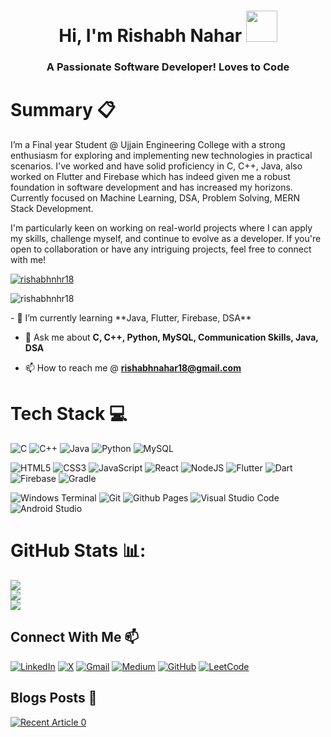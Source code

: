 <h1 align="center">Hi, I'm Rishabh Nahar <img align =right, width="50", src="https://user-images.githubusercontent.com/72663882/171687151-bb31c996-c9d2-49c8-b593-734946893b23.gif"</h1>
<h3 align="center">A Passionate Software Developer! Loves to Code </></h3>

# Summary 📋
I’m a Final year Student @ Ujjain Engineering College with a strong enthusiasm for exploring and implementing new technologies in practical scenarios. I've worked and have solid proficiency in C, C++, Java, also worked on Flutter and Firebase which has indeed given me a robust foundation in software development and has increased my horizons. Currently focused on Machine Learning, DSA, Problem Solving, MERN Stack Development.

I'm particularly keen on working on real-world projects where I can apply my skills, challenge myself, and continue to evolve as a developer. If you're open to collaboration or have any intriguing projects, feel free to connect with me! <p align="left"> <a href="https://twitter.com/rishabhnhr18" target="blank"><img src="https://img.shields.io/twitter/follow/rishabhnhr18?logo=twitter&style=for-the-badge" alt="rishabhnhr18" /></a><br></p>
<p align="left"> <img src="https://komarev.com/ghpvc/?username=rishabhnhr18&label=Profile%20views&color=0e75b6&style=flat" alt="rishabhnhr18" /> </p>
- 🌱 I’m currently learning **Java, Flutter, Firebase, DSA**

- 💬 Ask me about **C, C++, Python, MySQL, Communication Skills, Java, DSA**

- 📫 How to reach me @ **rishabhnahar18@gmail.com**
  
# Tech Stack 💻 
![C](https://img.shields.io/badge/c-%2300599C.svg?style=for-the-badge&logo=c&logoColor=white) ![C++](https://img.shields.io/badge/c++-%2300599C.svg?style=for-the-badge&logo=c%2B%2B&logoColor=white) ![Java](https://img.shields.io/badge/java-%23ED8B00.svg?style=for-the-badge&logo=openjdk&logoColor=white) ![Python](https://img.shields.io/badge/python-3670A0?style=for-the-badge&logo=python&logoColor=ffdd54)  	![MySQL](https://img.shields.io/badge/mysql-4479A1.svg?style=for-the-badge&logo=mysql&logoColor=white)

![HTML5](https://img.shields.io/badge/html5-%23E34F26.svg?style=for-the-badge&logo=html5&logoColor=white) 
![CSS3](https://img.shields.io/badge/css3-%231572B6.svg?style=for-the-badge&logo=css3&logoColor=white)
![JavaScript](https://img.shields.io/badge/javascript-%23323330.svg?style=for-the-badge&logo=javascript&logoColor=%23F7DF1E) 
![React](https://img.shields.io/badge/react-%2320232a.svg?style=for-the-badge&logo=react&logoColor=%2361DAFB)
![NodeJS](https://img.shields.io/badge/node.js-6DA55F?style=for-the-badge&logo=node.js&logoColor=white)
![Flutter](https://img.shields.io/badge/Flutter-%2302569B.svg?style=for-the-badge&logo=Flutter&logoColor=white)
![Dart](https://img.shields.io/badge/dart-%230175C2.svg?style=for-the-badge&logo=dart&logoColor=white)
![Firebase](https://img.shields.io/badge/firebase-a08021?style=for-the-badge&logo=firebase&logoColor=ffcd34)
![Gradle](https://img.shields.io/badge/Gradle-02303A.svg?style=for-the-badge&logo=Gradle&logoColor=white)

![Windows Terminal](https://img.shields.io/badge/Windows%20Terminal-%234D4D4D.svg?style=for-the-badge&logo=windows-terminal&logoColor=white)
![Git](https://img.shields.io/badge/git-%23F05033.svg?style=for-the-badge&logo=git&logoColor=white)
![Github Pages](https://img.shields.io/badge/github%20pages-121013?style=for-the-badge&logo=github&logoColor=white)
![Visual Studio Code](https://img.shields.io/badge/Visual%20Studio%20Code-0078d7.svg?style=for-the-badge&logo=visual-studio-code&logoColor=white)
![Android Studio](https://img.shields.io/badge/android%20studio-346ac1?style=for-the-badge&logo=android%20studio&logoColor=white)

# GitHub Stats 📊:
![](https://github-readme-stats.vercel.app/api?username=rishabhnhr18&theme=dark&hide_border=true&show_icons=true&title_color=blue&font_color=blue&&include_all_commits=false&count_private=true)
<br/>
![](https://github-readme-streak-stats.herokuapp.com/?user=rishabhnhr18&theme=dark&hide_border=true)<br/>
![](https://github-readme-stats.vercel.app/api/top-langs/?username=rishabhnhr18&theme=dark&hide_border=true&include_all_commits=false&count_private=true&layout=compact)
</center>


## Connect With Me 📫
<a href="https://www.linkedin.com/in/rishabh-nahar-240422229" target="_blank"><img src="https://img.shields.io/badge/linkedin-%230077B5.svg?style=for-the-badge&logo=linkedin&logoColor=white" alt="LinkedIn"/></a>
<a href="https://x.com/RishabhNhr18" target="_blank"><img src="https://img.shields.io/badge/X-%23000000.svg?style=for-the-badge&logo=X&logoColor=white" alt="X"/></a> <a href="mailto:rishabhnahar18@gmail.com" target="_blank"><img src="https://img.shields.io/badge/Gmail-D14836?style=for-the-badge&logo=gmail&logoColor=white" alt="Gmail"/></a>
<a href="https://medium.com/@rishabhnahar18" target="_blank"><img src="https://img.shields.io/badge/Medium-12100E?style=for-the-badge&logo=medium&logoColor=white" alt="Medium"/></a>
<a href="https://github.com/rishabhnhr18" target="_blank"> <img src="https://img.shields.io/badge/github-%23121011.svg?style=for-the-badge&logo=github&logoColor=white" alt="GitHub"/></a>
<a href="https://leetcode.com/u/rishabh1809/" target="_blank"><img src="https://img.shields.io/badge/LeetCode-000000?style=for-the-badge&logo=LeetCode&logoColor=#d16c06" alt="LeetCode"/></a>


## Blogs Posts 📝
<a target="_blank" href="https://github-readme-medium-recent-article.vercel.app/medium/@rishabhnahar18/0"><img src="https://github-readme-medium-recent-article.vercel.app/medium/@rishabhnahar18/0" alt="Recent Article 0">

